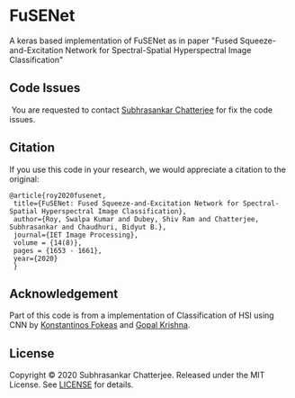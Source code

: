 # FuSENet
A keras based implementation of FuSENet as in paper "Fused Squeeze-and-Excitation Network for Spectral-Spatial Hyperspectral Image Classification"


## Code Issues

<span class="color-blue"></span><sup><img style="display:inline" src="https://josaa.nic.in/webinfocms/Images/newicon.gif" alt="" /></sup> <span class="newNews"> You are requested to contact <a href="mailto:subhrasankar.chatterjee000@gmail.com" target="_blank" rel="noopener">Subhrasankar Chatterjee</a> for fix the code issues.
    

## Citation

If you use this code in your research, we would appreciate a citation to the original:

    @article{roy2020fusenet,
     title={FuSENet: Fused Squeeze-and-Excitation Network for Spectral-Spatial Hyperspectral Image Classification},
     author={Roy, Swalpa Kumar and Dubey, Shiv Ram and Chatterjee, Subhrasankar and Chaudhuri, Bidyut B.},
     journal={IET Image Processing},
     volume = {14(8)},
     pages = {1653 - 1661},
     year={2020}
     }

## Acknowledgement

Part of this code is from a implementation of Classification of HSI using CNN by [Konstantinos Fokeas](https://github.com/KonstantinosF/Classification-of-Hyperspectral-Image) and [Gopal Krishna](https://github.com/gokriznastic/HybridSN).

## License

Copyright © 2020 Subhrasankar Chatterjee. Released under the MIT License. See [LICENSE](LICENSE) for details.

